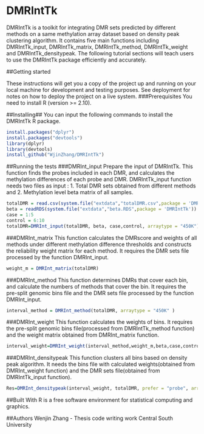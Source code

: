 
# DMRIntTk
 DMRIntTk is a toolkit for integrating DMR sets predicted by different methods on a same methylation array dataset based on density peak clustering algorithm.
 It contains five main functions including DMRIntTk_input, DMRIntTk_matrix, DMRIntTk_method, DMRIntTk_weight and DMRIntTk_densitypeak.
The following tutorial sections will teach users to use the DMRIntTk package efficiently and accurately.
 
 ##Getting started 
 
 These instructions will get you a copy of the project up and running on your local machine for development and testing purposes. See deployment for notes on how to deploy the project on a live system.
 ###Prerequisites
 You need to install R (version >= 2.10).

 ##Installing##
 You can input the following commands to install the DMRIntTk R package.
 
 ```R
 install.packages("dplyr")
 install.packages("devtools")
 library(dplyr)
 library(devtools)
 install_github("WjinZhang/DMRIntTk")
 ```
 ##Running the tests
 ###DMRInt_input
 Prepare the input of DMRIntTk.
 This function finds the probes included in each DMR, and calculates the methylation differences of each probe and DMR.
 DMRIntTk_input function needs two files as input : 1. Total DMR sets  obtained from different methods and 2. Methylation level beta matrix of all samples.
 
 
```R
totalDMR = read.csv(system.file("extdata","totalDMR.csv",package = 'DMRIntTk'))
beta = readRDS(system.file("extdata","beta.RDS",package = 'DMRIntTk'))
case = 1:5
control = 6:10
totalDMR=DMRInt_input(totalDMR, beta, case,control, arraytype = "450K")
```
 
 ###DMRInt_matrix
 This function calculates the DMRscore and weights of all methods under different methylation difference thresholds and
 constructs the reliability weight matrix for each method. It requires the DMR sets file processed by the function DMRInt_input.

 ```R
 weight_m = DMRInt_matrix(totalDMR)
 ```
 
 ###DMRInt_method
This function determines DMRs that cover each bin, and calculate the numbers of methods that cover the bin. 
It requires the  pre-split genomic bins file and the DMR sets file processed by the function DMRInt_input.

```R
interval_method = DMRInt_method(totalDMR, arraytype = "450K" )
```
 ###DMRInt_weight
 This function calculates the weights of bins. It requires the pre-split genomic bins file(processed from DMRIntTk_method function) 
 and the weight matrix obtained from DMRInt_matrix function.
 
 
```R
interval_weight=DMRInt_weight(interval_method,weight_m,beta,case,control)
```
 
 
 ###DMRInt_densitypeak
 This function clusters all bins based on density peak algorithm. It needs the bins file with calculated weights(obtained from DMRInt_weight function)
 and the DMR sets file(obtained from DMRIntTk_input function).

```R
Res=DMRInt_densitypeak(interval_weight, totalDMR, prefer = "probe", arraytype = "450K")
```
 
 ##Built With
  R is a free software environment for statistical computing and graphics.
  
 ##Authors
Wenjin Zhang - Thesis code writing work Central South University

